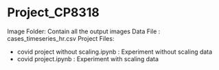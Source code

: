 # Project_CP8318

Image Folder: Contain all the output images
Data File : cases_timeseries_hr.csv
Project Files:
* covid project without scaling.ipynb : Experiment without scaling data
* covid project.ipynb : Experiment with scaling data
